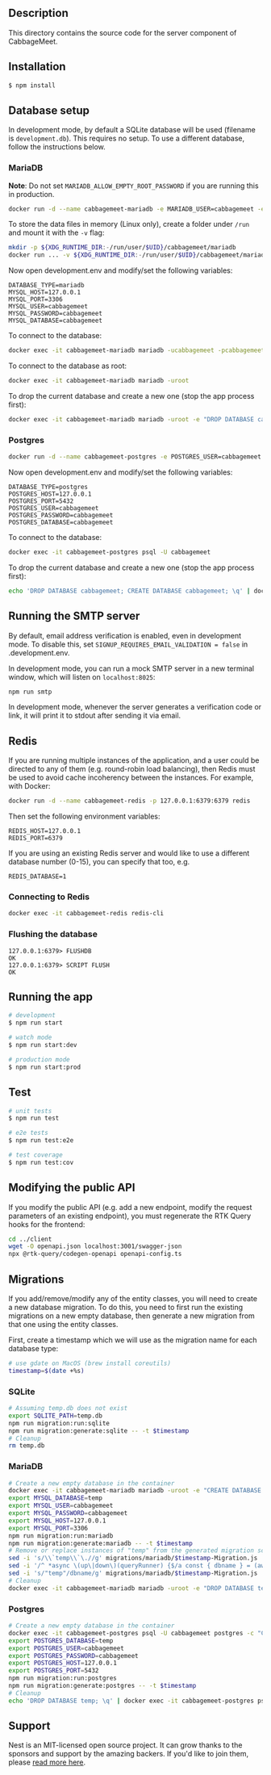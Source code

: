 ## Description
This directory contains the source code for the server component of CabbageMeet.

## Installation
```bash
$ npm install
```

## Database setup
In development mode, by default a SQLite database will be used (filename is `development.db`).
This requires no setup. To use a different database, follow the instructions below.

### MariaDB
**Note**: Do not set `MARIADB_ALLOW_EMPTY_ROOT_PASSWORD` if you are running this in production.
```bash
docker run -d --name cabbagemeet-mariadb -e MARIADB_USER=cabbagemeet -e MARIADB_PASSWORD=cabbagemeet -e MARIADB_DATABASE=cabbagemeet -e MARIADB_ALLOW_EMPTY_ROOT_PASSWORD=yes -p 127.0.0.1:3306:3306 mariadb
```

To store the data files in memory (Linux only), create a folder under `/run`
and mount it with the `-v` flag:
```bash
mkdir -p ${XDG_RUNTIME_DIR:-/run/user/$UID}/cabbagemeet/mariadb
docker run ... -v ${XDG_RUNTIME_DIR:-/run/user/$UID}/cabbagemeet/mariadb:/var/lib/mysql:z mariadb
```

Now open development.env and modify/set the following variables:
```
DATABASE_TYPE=mariadb
MYSQL_HOST=127.0.0.1
MYSQL_PORT=3306
MYSQL_USER=cabbagemeet
MYSQL_PASSWORD=cabbagemeet
MYSQL_DATABASE=cabbagemeet
```

To connect to the database:
```bash
docker exec -it cabbagemeet-mariadb mariadb -ucabbagemeet -pcabbagemeet cabbagemeet
```

To connect to the database as root:
```bash
docker exec -it cabbagemeet-mariadb mariadb -uroot
```

To drop the current database and create a new one (stop the app process first):
```bash
docker exec -it cabbagemeet-mariadb mariadb -uroot -e "DROP DATABASE cabbagemeet; CREATE DATABASE cabbagemeet; GRANT ALL PRIVILEGES ON cabbagemeet.* TO cabbagemeet;"
```

### Postgres
```bash
docker run -d --name cabbagemeet-postgres -e POSTGRES_USER=cabbagemeet -e POSTGRES_PASSWORD=cabbagemeet -p 127.0.0.1:5432:5432 postgres
```

Now open development.env and modify/set the following variables:
```
DATABASE_TYPE=postgres
POSTGRES_HOST=127.0.0.1
POSTGRES_PORT=5432
POSTGRES_USER=cabbagemeet
POSTGRES_PASSWORD=cabbagemeet
POSTGRES_DATABASE=cabbagemeet
```

To connect to the database:
```bash
docker exec -it cabbagemeet-postgres psql -U cabbagemeet
```

To drop the current database and create a new one (stop the app process first):
```bash
echo 'DROP DATABASE cabbagemeet; CREATE DATABASE cabbagemeet; \q' | docker exec -it cabbagemeet-postgres psql -U cabbagemeet postgres
```

## Running the SMTP server
By default, email address verification is enabled, even in development mode.
To disable this, set `SIGNUP_REQUIRES_EMAIL_VALIDATION = false` in .development.env.

In development mode, you can run a mock SMTP server in a new terminal window, which
will listen on `localhost:8025`:
```bash
npm run smtp
```

In development mode, whenever the server generates a verification code or link,
it will print it to stdout after sending it via email.

## Redis
If you are running multiple instances of the application, and a user could be directed
to any of them (e.g. round-robin load balancing), then Redis must be used to avoid cache
incoherency between the instances. For example, with Docker:
```bash
docker run -d --name cabbagemeet-redis -p 127.0.0.1:6379:6379 redis
```

Then set the following environment variables:
```
REDIS_HOST=127.0.0.1
REDIS_PORT=6379
```

If you are using an existing Redis server and would like to use a different
database number (0-15), you can specify that too, e.g.
```
REDIS_DATABASE=1
```

### Connecting to Redis
```bash
docker exec -it cabbagemeet-redis redis-cli
```

### Flushing the database
```
127.0.0.1:6379> FLUSHDB
OK
127.0.0.1:6379> SCRIPT FLUSH
OK
```

## Running the app
```bash
# development
$ npm run start

# watch mode
$ npm run start:dev

# production mode
$ npm run start:prod
```

## Test
```bash
# unit tests
$ npm run test

# e2e tests
$ npm run test:e2e

# test coverage
$ npm run test:cov
```

## Modifying the public API
If you modify the public API (e.g. add a new endpoint, modify the request
parameters of an existing endpoint), you must regenerate the RTK Query hooks
for the frontend:
```bash
cd ../client
wget -O openapi.json localhost:3001/swagger-json
npx @rtk-query/codegen-openapi openapi-config.ts
```

## Migrations
If you add/remove/modify any of the entity classes, you will need to create a new database migration.
To do this, you need to first run the existing migrations on a new empty database, then generate a new migration from that one using the entity classes.

First, create a timestamp which we will use as the migration name for each database type:
```bash
# use gdate on MacOS (brew install coreutils)
timestamp=$(date +%s)
```

### SQLite
```bash
# Assuming temp.db does not exist
export SQLITE_PATH=temp.db
npm run migration:run:sqlite
npm run migration:generate:sqlite -- -t $timestamp
# Cleanup
rm temp.db
```

### MariaDB
```bash
# Create a new empty database in the container
docker exec -it cabbagemeet-mariadb mariadb -uroot -e "CREATE DATABASE temp; GRANT ALL PRIVILEGES ON temp.* TO cabbagemeet;"
export MYSQL_DATABASE=temp
export MYSQL_USER=cabbagemeet
export MYSQL_PASSWORD=cabbagemeet
export MYSQL_HOST=127.0.0.1
export MYSQL_PORT=3306
npm run migration:run:mariadb
npm run migration:generate:mariadb -- -t $timestamp
# Remove or replace instances of "temp" from the generated migration script
sed -i 's/\\`temp\\`\.//g' migrations/mariadb/$timestamp-Migration.js
sed -i '/^ *async \(up\|down\)(queryRunner) {$/a const { dbname } = (await queryRunner.query("SELECT DATABASE() AS `dbname`"))[0];' migrations/mariadb/$timestamp-Migration.js
sed -i 's/"temp"/dbname/g' migrations/mariadb/$timestamp-Migration.js
# Cleanup
docker exec -it cabbagemeet-mariadb mariadb -uroot -e "DROP DATABASE temp"
```

### Postgres
```bash
# Create a new empty database in the container
docker exec -it cabbagemeet-postgres psql -U cabbagemeet postgres -c "CREATE DATABASE temp"
export POSTGRES_DATABASE=temp
export POSTGRES_USER=cabbagemeet
export POSTGRES_PASSWORD=cabbagemeet
export POSTGRES_HOST=127.0.0.1
export POSTGRES_PORT=5432
npm run migration:run:postgres
npm run migration:generate:postgres -- -t $timestamp
# Cleanup
echo 'DROP DATABASE temp; \q' | docker exec -it cabbagemeet-postgres psql -U cabbagemeet postgres
```

## Support
Nest is an MIT-licensed open source project. It can grow thanks to the sponsors and support by the amazing backers. If you'd like to join them, please [read more here](https://docs.nestjs.com/support).
